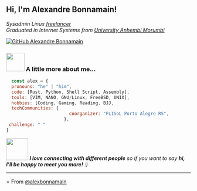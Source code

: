 
<h2> Hi, I'm Alexandre Bonnamain!</h2>
<p><em>Sysadmin Linux <a href="xxxxx">freelancer</a><br />
Graduated in Internet Systems from <a href="https://portal.anhembi.br/">University Anhembi Morumbi </a><br />
</p> </em>

[![GitHub Alexandre Bonnamain](https://img.shields.io/github/followers/alexbonnamain?label=follow&style=social)](https://github.com/alexbonnamain)

### <img src="https://media.giphy.com/media/VgCDAzcKvsR6OM0uWg/giphy.gif" width="50"> A little more about me...  

```javascript
  const alex = {
  pronouns: "he" | "him",
  code: [Rust, Python, Shell Script, Assembly],
  tools: [VIM, NANO, GNU/Linux, FreeBSD, UNIX],
  hobbies: [Coding, Gaming, Reading, BJJ,
  techCommunities: {
                        coorganizer: "FLISoL Porto Alegre RS",
                      },
 challenge: " "
}
```

<img src="https://media.giphy.com/media/LnQjpWaON8nhr21vNW/giphy.gif" width="60"> <em><b>I love connecting with different people</b> so if you want to say <b>hi, I'll be happy to meet you more!</b> :)</em>

---

⭐️ From [@alexbonnamain](https://github.com/alexbonnamain)
